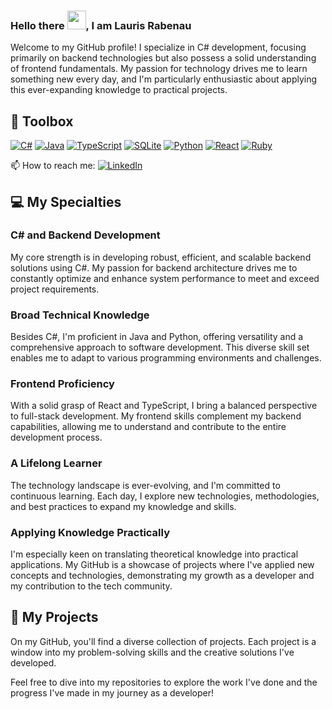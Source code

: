 ### Hello there <img src="https://raw.githubusercontent.com/MartinHeinz/MartinHeinz/master/wave.gif" width="30px">, I am Lauris Rabenau

Welcome to my GitHub profile! I specialize in C# development, focusing primarily on backend technologies but also possess a solid understanding of frontend fundamentals. My passion for technology drives me to learn something new every day, and I'm particularly enthusiastic about applying this ever-expanding knowledge to practical projects.

## 🧰 Toolbox

<p align="left">
  <a href="#"><img alt="C#" src="https://img.shields.io/badge/C%23-239120?style=for-the-badge&logo=c-sharp&logoColor=white"/></a>
  <a href="#"><img alt="Java" src="https://img.shields.io/badge/Java-007396?style=for-the-badge&logo=java&logoColor=white"/></a>
  <a href="#"><img alt="TypeScript" src="https://img.shields.io/badge/TypeScript-007ACC?style=for-the-badge&logo=typescript&logoColor=white"/></a>
  <a href="#"><img alt="SQLite" src="https://img.shields.io/badge/SQLite-003B57?style=for-the-badge&logo=sqlite&logoColor=white"/></a>
  <a href="#"><img alt="Python" src="https://img.shields.io/badge/Python-3776AB?style=for-the-badge&logo=python&logoColor=white"/></a>
  <a href="#"><img alt="React" src="https://img.shields.io/badge/React-20232A?style=for-the-badge&logo=react&logoColor=61DAFB"/></a>
  <a href="#"><img alt="Ruby" src="https://img.shields.io/badge/React-20232A?style=for-the-badge&logo=react&logoColor=61DAFB"/></a>
</p>

📫 How to reach me: [![LinkedIn](https://img.shields.io/badge/LinkedIn-Connect%20with%20me-blue?style=flat-square&logo=linkedin)](https://www.linkedin.com/in/lauris-rabenau-2851112ba/)

## 💻 My Specialties

### C# and Backend Development
My core strength is in developing robust, efficient, and scalable backend solutions using C#. My passion for backend architecture drives me to constantly optimize and enhance system performance to meet and exceed project requirements.

### Broad Technical Knowledge
Besides C#, I'm proficient in Java and Python, offering versatility and a comprehensive approach to software development. This diverse skill set enables me to adapt to various programming environments and challenges.

### Frontend Proficiency
With a solid grasp of React and TypeScript, I bring a balanced perspective to full-stack development. My frontend skills complement my backend capabilities, allowing me to understand and contribute to the entire development process.

### A Lifelong Learner
The technology landscape is ever-evolving, and I'm committed to continuous learning. Each day, I explore new technologies, methodologies, and best practices to expand my knowledge and skills.

### Applying Knowledge Practically
I'm especially keen on translating theoretical knowledge into practical applications. My GitHub is a showcase of projects where I've applied new concepts and technologies, demonstrating my growth as a developer and my contribution to the tech community.

## 🚀 My Projects

On my GitHub, you'll find a diverse collection of projects. Each project is a window into my problem-solving skills and the creative solutions I've developed.

Feel free to dive into my repositories to explore the work I've done and the progress I've made in my journey as a developer!

<!--
**Mrpowersz/Mrpowersz** is a ✨ _special_ ✨ repository because its `README.md` (this file) appears on your GitHub profile.
-->
